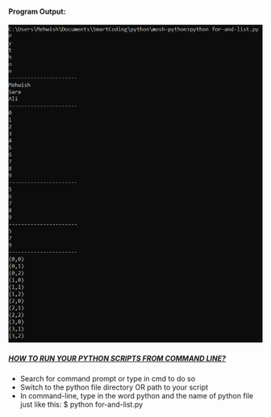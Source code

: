 #### Program Output:
![Run Python Script](https://github.com/MishiCodes/Python/blob/master/Range-For-List/for-list.PNG)
##### [HOW TO RUN YOUR PYTHON SCRIPTS FROM COMMAND LINE?](https://docs.python.org/3/faq/windows.html)
* Search for command prompt or type in cmd to do so
* Switch to the python file directory OR path to your script
* In command-line, type in the word python and the name of python file just like this: $ python for-and-list.py

